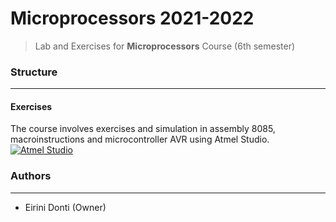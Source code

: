 # Microprocessors 2021-2022
> Lab and Exercises for **Microprocessors** Course (6th semester)

### Structure
---
#### Exercises

The course involves exercises and simulation in assembly 8085, macroinstructions and microcontroller AVR using Atmel Studio.[![Atmel Studio](https://img.shields.io/badge/Atmel%20Studio-red)](https://www.microchip.com/en-us/tools-resources/develop/microchip-studio)

### Authors
---

- Eirini Donti (Owner)

<!-- ### License
--- -->

